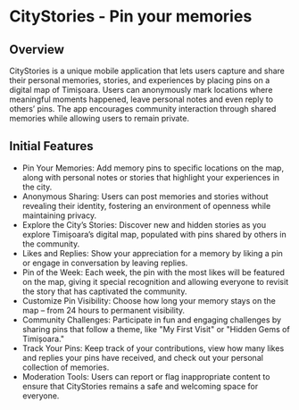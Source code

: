# CityStories - Pin your memories

## Overview

CityStories is a unique mobile application that lets users capture and share their personal memories, stories, and experiences by placing pins on a digital map of Timișoara. Users can anonymously mark locations where meaningful moments happened, leave personal notes and even reply to others’ pins. The app encourages community interaction through shared memories while allowing users to remain private.

## Initial Features

- Pin Your Memories: Add memory pins to specific locations on the map, along with personal notes or stories that highlight your experiences in the city.
- Anonymous Sharing: Users can post memories and stories without revealing their identity, fostering an environment of openness while maintaining privacy.
- Explore the City’s Stories: Discover new and hidden stories as you explore Timișoara’s digital map, populated with pins shared by others in the community.
- Likes and Replies: Show your appreciation for a memory by liking a pin or engage in conversation by leaving replies.
- Pin of the Week: Each week, the pin with the most likes will be featured on the map, giving it special recognition and allowing everyone to revisit the story that has captivated the community.
- Customize Pin Visibility: Choose how long your memory stays on the map – from 24 hours to permanent visibility.
- Community Challenges: Participate in fun and engaging challenges by sharing pins that follow a theme, like "My First Visit" or "Hidden Gems of Timișoara."
- Track Your Pins: Keep track of your contributions, view how many likes and replies your pins have received, and check out your personal collection of memories.
- Moderation Tools: Users can report or flag inappropriate content to ensure that CityStories remains a safe and welcoming space for everyone.
